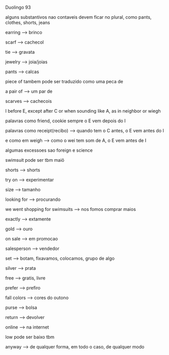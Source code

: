 <p>Duolingo 93</p>
<p>alguns substantivos nao contaveis devem ficar no plural, como pants, clothes, shorts, jeans</p>
<p>earring --> brinco</p>
<p>scarf --> cachecol</p>
<p>tie --> gravata</p>
<p>jewelry --> joia/joias</p>
<p>pants --> calcas</p>
<p>piece of tambem pode ser traduzido como uma peca de</p>
<p>a pair of --> um par de</p>
<p>scarves --> cachecois</p>

<p>I before E, except after C or when sounding like A, as in neighbor or wiegh</p>
<p>palavras como friend, cookie sempre o E vem depois do I</p>
<p>palavras como receipt(recibo) --> quando tem o C antes, o E vem antes do I</p>
<p>e como em weigh --> como o wei tem som de A, o E vem antes de I</p>
<p>algumas excessoes sao foreign e science</p>


<p>swimsuit pode ser tbm maiô</p>
<p>shorts --> shorts</p>
<p>try on --> experimentar</p>
<p>size --> tamanho</p>
<p>looking for --> procurando</p>
<p>we went shopping for swimsuits --> nos fomos comprar maios</p>
<p>exactly --> extamente</p>
<p>gold --> ouro</p>
<p>on sale --> em promocao</p>
<p>salesperson --> vendedor</p>
<p>set --> botam, fixavamos, colocamos, grupo de algo</p>
<p>silver --> prata</p>
<p>free --> gratis, livre</p>
<p>prefer --> prefiro</p>
<p>fall colors --> cores do outono</p>
<p>purse --> bolsa</p>
<p>return --> devolver</p>
<p>online --> na internet</p>
<p>low pode ser baixo tbm</p>
<p>anyway --> de qualquer forma, em todo o caso, de qualquer modo</p>

